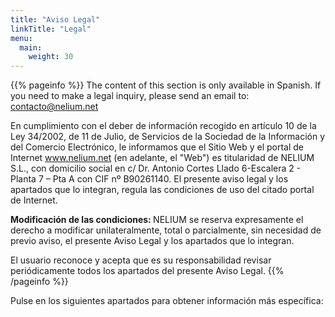```yaml
---
title: "Aviso Legal"
linkTitle: "Legal"
menu:
  main:
    weight: 30
---
```


{{% pageinfo %}}
The content of this section is only available in Spanish. If you need to make a legal inquiry, please send an email to: contacto@nelium.net

En cumplimiento con el deber de información recogido en artículo 10 de la Ley 34/2002, de 11 de Julio, de Servicios de la Sociedad de la Información y del Comercio Electrónico, le informamos que el Sitio Web y el portal de Internet www.nelium.net (en adelante, el "Web") es titularidad de NELIUM S.L., con domicilio social en c/ Dr. Antonio Cortes Llado 6-Escalera 2 - Planta 7 – Pta A con CIF nº B90261140. El presente aviso legal y los apartados que lo integran, regula las condiciones de uso del citado portal de Internet.

<strong>Modificación de las condiciones: </strong>
NELIUM se reserva expresamente el derecho a modificar unilateralmente, total o parcialmente, sin necesidad de previo aviso, el presente Aviso Legal y los apartados que lo integran.
<br>

El usuario reconoce y acepta que es su responsabilidad revisar periódicamente todos los apartados del presente Aviso Legal.
{{% /pageinfo %}}

Pulse en los siguientes apartados para obtener información más específica:


